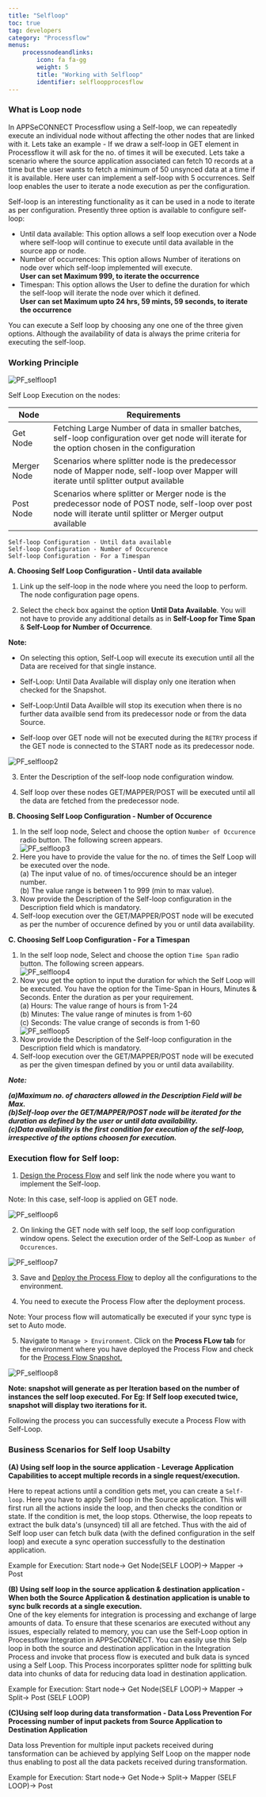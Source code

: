```yaml
---
title: "Selfloop"
toc: true
tag: developers
category: "Processflow"
menus: 
    processnodeandlinks:
        icon: fa fa-gg
        weight: 5
        title: "Working with Selfloop" 
        identifier: selfloopprocesflow
---
```

### What is Loop node

In APPSeCONNECT Processflow using a Self-loop, we can repeatedly execute an individual node 
without affecting the other nodes that are linked with it. Lets take an example - If we draw a self-loop in GET 
element in Processflow it will ask for the no. of times it will be executed. Lets take a 
scenario where the source application associated can fetch 10 records at a time 
but the user wants to fetch a minimum of 50 unsynced data at a time if it is available. Here user can
implement a self-loop with 5 occurrences. Self loop enables the user to 
iterate a node execution as per the configuration.

Self-loop is an interesting functionality as it can be used in a node to iterate as per configuration. 
Presently three option is available to configure self-loop: 

- Until data available: This option allows a self loop execution over a Node where self-loop will continue to execute until data available in the source app or node.
- Number of occurrences: This option allows Number of iterations on node over which self-loop implemented will execute.  
**User can set Maximum 999, to iterate the occurrence** 
- Timespan: This option allows the User to define the duration for which the self-loop will iterate the node over which it defined.   
**User can set Maximum upto  24 hrs, 59 mints, 59 seconds, to iterate the occurrence**

You can execute a Self loop by choosing any one one of the three given options. 
Although the availability of data is always the prime criteria for executing the 
self-loop.

### Working Principle
![PF_selfloop1](\staticfiles\processflow\media\pfselfloop1.PNG)

Self Loop Execution on the nodes:

|Node|Requirements|    
|----|--------------|    
|Get Node| Fetching Large Number of data in smaller batches, self-loop configuration over get node will iterate for the option chosen in the configuration|
|Merger Node|Scenarios where splitter node is the predecessor node of Mapper node, self-loop over Mapper will iterate until splitter output available|  
|Post Node|Scenarios where splitter or Merger node is the predecessor node of POST node, self-loop over post node will iterate until splitter or Merger output available|

`Self-loop Configuration - Until data available`   
`Self-loop Configuration - Number of Occurence`  
`Self-loop Configuration - For a Timespan`  

**A. Choosing Self Loop Configuration - Until data available**

1.	Link up the self-loop in the node where you need the loop to perform. The node configuration page opens.


2.	Select the check box against the option **Until Data Available**. You will not have to provide any additional details as in **Self-Loop for Time Span** & **Self-Loop for Number of Occurrence**.

**Note:** 

- On selecting this option, Self-Loop will execute its execution until all the Data are received for that single instance. 

- Self-Loop: Until Data Available will display only one iteration when checked for the Snapshot.

- Self-Loop:Until Data Availble will stop its execution when there is no further data availble send from its predecessor node or from the data Source.

- Self-loop over GET node will not be executed during the `RETRY` process if the GET node is connected to the START node as its predecessor node.

![PF_selfloop2](\staticfiles\processflow\media\pfselfloop2.PNG)

3. Enter the Description of the self-loop node configuration window.
    
4. Self loop over these nodes GET/MAPPER/POST will be executed until all the data are fetched from the predecessor node.


**B. Choosing Self Loop Configuration - Number of Occurence**

1. In the self loop node, Select and choose the option `Number of Occurence` radio button. The following 
screen appears.   
![PF_selfloop3](\staticfiles\processflow\media\pfselfloop3.PNG)
2. Here you have to provide the value for the no. of times the Self Loop will be executed over the node.  
(a) The input value of no. of times/occurence should be an integer number.  
(b) The value range is between 1 to 999 (min to max value).
3. Now provide the Description of the Self-loop configuration in the Description field which is mandatory.  
4. Self-loop execution over the GET/MAPPER/POST node will be executed as per the number of occurence defined 
   by you or until data availability. 

**C. Choosing Self Loop Configuration - For a Timespan**
1. In the self loop node, Select and choose the option `Time Span` radio button. The following 
screen appears.   
![PF_selfloop4](\staticfiles\processflow\media\pfselfloop4.PNG)
2. Now you get the option to input the duration for which the Self Loop will be executed.
You have the option for the Time-Span in Hours, Minutes & Seconds. Enter the duration as per your requirement.  
(a) Hours: The value range of hours is from 1-24  
(b) Minutes: The value range of minutes is from 1-60  
(c) Seconds: The value crange of seconds is from 1-60  
![PF_selfloop5](\staticfiles\processflow\media\pfselfloop5.PNG)  
3. Now provide the Description of the Self-loop configuration in the Description field which is mandatory.
4. Self-loop execution over the GET/MAPPER/POST node will be executed as per the given timespan defined 
   by you or until data availability.  


_**Note:**_ 

_**(a)Maximum no. of characters allowed in the Description Field will be Max.  
(b)Self-loop over the GET/MAPPER/POST node will be iterated for the duration as defined by the user or until data availability.  
(c)Data availability is the first condition for execution of the self-loop, irrespective of the options choosen  for execution.**_ 

### Execution flow for Self loop:

1. [Design the Process Flow](/processflow/creating-processflow/) and self link the node where you want to implement the Self-loop.

Note: In this case, self-loop is applied on GET node.

![PF_selfloop6](\staticfiles\processflow\media\pfselfloop6.PNG)

2. On linking the GET node with self loop, the self loop configuration window opens. Select the execution order of the Self-Loop as `Number of Occurences`.

![PF_selfloop7](\staticfiles\processflow\media\pfselfloop7.PNG)

3. Save and [Deploy the Process Flow](/processflow/deploying-and-executing-processfloww/) to deploy all the configurations to the environment.

4. You need to execute the Process Flow after the deployment process.

Note: Your process flow will automatically be executed if your sync type is set to Auto mode.

5. Navigate to `Manage > Environment`. Click on the **Process FLow tab** for the environment where you have deployed the Process Flow and check for the [Process Flow Snapshot.](/processflow/snapshot-processflow/)

![PF_selfloop8](\staticfiles\processflow\media\pfselfloop8.PNG)

**Note: snapshot will generate as per Iteration based on the number of instances the self loop executed. For Eg: If Self loop executed twice, snapshot will display two iterations for it.**

Following the process you can successfully execute a Process Flow with Self-Loop.

### Business Scenarios for Self loop Usabilty 

**(A) Using self loop in the source application - Leverage Application Capabilities to accept multiple 
records in a single request/execution.**

Here to repeat actions until a condition gets met, you can create a `Self-loop`. Here you have to apply Self loop 
in the Source application. This will first run all the actions inside the loop, and then checks the condition or state. 
If the condition is met, the loop stops. Otherwise, the loop repeats to extract the bulk data's (unsynced) till all are
fetched. Thus with the aid of Self loop user can fetch bulk data (with the defined configuration in the self loop)
and execute a sync operation successfully to the destination application.

Example for Execution:  Start node-> Get Node(SELF LOOP)-> Mapper -> Post

**(B) Using self loop in the source application & destination application - When both the Source Application & destination application
 is unable to sync bulk records at a single execution.**    
One of the key elements for integration is processing and exchange of large amounts of data. 
To ensure that these scenarios are executed without any issues, especially related to memory, 
you can use the Self-Loop option in Processflow Integration in APPSeCONNECT. You can easily use this 
Selp loop in both the source and destination application in the Integration Process and invoke 
that process flow is executed and bulk data is synced using a Self Loop. This Process incorporates splitter node
for splitting bulk data into chunks of data for reducing data load in destination application.

Example for Execution:  Start node-> Get Node(SELF LOOP)-> Mapper -> Split-> Post (SELF LOOP)

**(C)Using self loop during data transformation - Data Loss Prevention For Processing number of input packets from 
Source Application to Destination Application**

Data loss Prevention for multiple input packets received during tansformation can be achieved by applying
Self Loop on the mapper node thus enabling to post all the data packets received during transformation.

Example for Execution:  Start node-> Get Node-> Split-> Mapper (SELF LOOP)-> Post